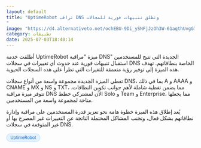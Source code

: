 ```yaml
---
layout: default
title: "UptimeRobot تراقب DNS وتطلق تنبيهات فورية للمجالات
"
image: "https://d4.alternativeto.net/ochEBU-9Di_ySNFjJzOh3W-61aqthUvgG7JdgayrgsM/rs:fill:1520:760:0/g:ce:0:0/YWJzOi8vZGlzdC9jb250ZW50LzE3NTE1NTcyNTA2NjUucG5n.png"
category: تطبيقات
date: 2025-07-03T18:40:14
---
```


أطلقت خدمة UptimeRobot ميزة "مراقبة DNS" الجديدة التي تتيح للمستخدمين استقبال تنبيهات فورية عند حدوث أي تغييرات في سجلات DNS الخاصة بنطاقاتهم. تهدف هذه الميزة إلى توفير رؤية متعمقة للتغيرات التي تطرأ على هذه السجلات الحيوية.

تغطي الميزة الجديدة مجموعة واسعة من أنواع سجلات DNS، بما في ذلك A و AAAA و CNAME و MX و NS و TXT، مما يضمن تغطية شاملة لأهم جوانب تكوين النطاقات. تتوفر ميزة مراقبة DNS الآن لمشتركي خطط Solo و Team و Enterprise، مما يجعلها متاحة لمجموعة واسعة من المستخدمين.

يُعد إطلاق هذه الميزة خطوة هامة نحو تعزيز قدرة المستخدمين على مراقبة وإدارة نطاقاتهم بشكل فعال، وتجنب المشاكل المحتملة الناتجة عن التغييرات غير المصرح بها أو غير المتوقعة في سجلات DNS.

<div style="margin-top:2px; margin-bottom:2px;"><a href="https://bidjadraft.github.io/?query=UptimeRobot" style="background:#e3f2fd; color:#1565c0; font-size:80%; border-radius:12px; padding:3px 10px; margin:2px 4px 2px 0; display:inline-block; border:1px solid #bbdefb; text-decoration:none;">UptimeRobot</a></div><br><br>
